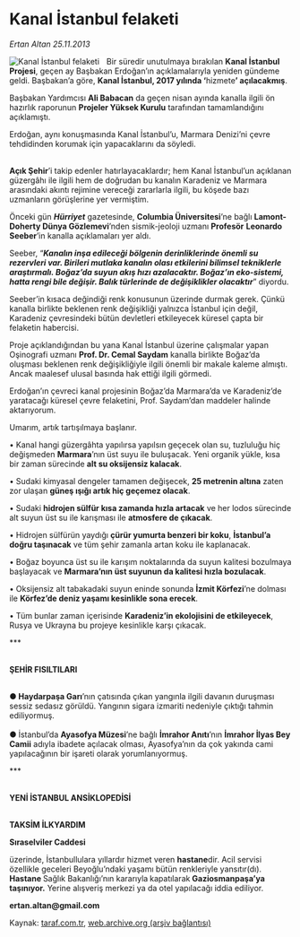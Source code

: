 # Kanal İstanbul felaketi

*Ertan Altan 25.11.2013*

<div class="yazi"><img align="left" alt="Kanal İstanbul felaketi" border="0" src="http://www.taraf.com.tr/fotoraflar/makaleler/kanal-istanbul-felaketi_2762_orijinal.jpg" style="border-right-width:10px; border-color:#FFFFFF"/><p>Bir süredir unutulmaya bırakılan <b>Kanal İstanbul Projesi</b>, geçen ay Başbakan Erdoğan’ın açıklamalarıyla yeniden gündeme geldi. Başbakan’a göre, <b>Kanal İstanbul, 2017 yılında ‘</b>hizmete<b>’ açılacakmış</b>. </p>
<p>Başbakan Yardımcısı <b>Ali Babacan</b> da geçen nisan ayında kanalla ilgili ön hazırlık raporunun <b>Projeler Yüksek Kurulu</b> tarafından tamamlandığını açıklamıştı. </p>
<p>Erdoğan, aynı konuşmasında Kanal İstanbul’u, Marmara Denizi’ni çevre tehdidinden korumak için yapacaklarını da söyledi.</p>
<p><b><br/>Açık Şehir</b>’i takip edenler hatırlayacaklardır; hem Kanal İstanbul’un açıklanan güzergâhı ile ilgili hem de doğrudan bu kanalın Karadeniz ve Marmara arasındaki akıntı rejimine vereceği zararlarla ilgili, bu köşede bazı uzmanların görüşlerine yer vermiştim. </p>
<p>Önceki gün <b><i>Hürriyet</i></b> gazetesinde, <b>Columbia Üniversitesi</b>’ne bağlı <b>Lamont-Doherty Dünya Gözlemevi</b>’nden sismik-jeoloji uzmanı <b>Profesör</b> <b>Leonardo Seeber</b>’in kanalla açıklamaları yer aldı. </p>
<p>Seeber, “<b><i>Kanalın inşa edileceği bölgenin derinliklerinde önemli su rezervleri var. Birileri mutlaka kanalın olası etkilerini bilimsel tekniklerle araştırmalı. Boğaz’da suyun akış hızı azalacaktır. Boğaz’ın eko-sistemi, hatta rengi bile değişir. Balık türlerinde de değişiklikler olacaktır</i></b>” diyordu. </p>
<p>Seeber’in kısaca değindiği renk konusunun üzerinde durmak gerek. Çünkü kanalla birlikte beklenen renk değişikliği yalnızca İstanbul için değil, Karadeniz çevresindeki bütün devletleri etkileyecek küresel çapta bir felaketin habercisi. </p>
<p>Proje açıklandığından bu yana Kanal İstanbul üzerine çalışmalar yapan Oşinografi uzmanı <b>Prof. Dr. Cemal Saydam</b> kanalla birlikte Boğaz’da oluşması beklenen renk değişikliğiyle ilgili önemli bir makale kaleme almıştı. Ancak maalesef ulusal basında hak ettiği ilgili görmedi. </p>
<p>Erdoğan’ın çevreci kanal projesinin Boğaz’da Marmara’da ve Karadeniz’de yaratacağı küresel çevre felaketini, Prof. Saydam’dan maddeler halinde aktarıyorum. </p>
<p>Umarım, artık tartışılmaya başlanır.</p>
<p>• Kanal hangi güzergâhta yapılırsa<b> </b>yapılsın<b> </b>geçecek olan su, tuzluluğu hiç değişmeden <b>Marmara</b>’nın üst suyu ile buluşacak. Yeni organik yükle, kısa bir zaman sürecinde <b>alt su oksijensiz kalacak</b>.</p>
<p>• Sudaki kimyasal dengeler tamamen değişecek, <b>25 metrenin altına</b> zaten zor ulaşan <b>güneş ışığı artık hiç geçemez olacak</b>.</p>
<p>• Sudaki <b>hidrojen sülfür kısa zamanda hızla artacak</b> ve her lodos sürecinde alt suyun üst su ile karışması ile <b>atmosfere de çıkacak</b>.</p>
<p>• Hidrojen sülfürün yaydığı <b>çürür yumurta benzeri bir koku</b>, <b>İstanbul’a doğru taşınacak</b> ve tüm şehir zamanla artan koku ile kaplanacak.</p>
<p>• Boğaz boyunca üst su ile karışım noktalarında da suyun kalitesi bozulmaya başlayacak ve <b>Marmara’nın üst suyunun da kalitesi hızla bozulacak</b>.</p>
<p>• Oksijensiz alt tabakadaki suyun eninde sonunda <b>İzmit Körfezi</b>’ne dolması ile <b>Körfez’de deniz yaşamı kesinlikle sona erecek</b>.</p>
<p>• Tüm bunlar zaman içerisinde <b>Karadeniz’in ekolojisini de etkileyecek</b>, Rusya ve Ukrayna bu projeye kesinlikle karşı çıkacak.</p>
<p>***</p>
<p><b><br/>ŞEHİR FISILTILARI</b></p>
<p><b><br/>● Haydarpaşa Garı</b>’nın çatısında çıkan yangınla ilgili davanın duruşması sessiz sedasız görüldü. Yangının sigara izmariti nedeniyle çıktığı tahmin ediliyormuş. <br/><b><br/>● </b>İstanbul’da <b>Ayasofya Müzesi</b>’ne bağlı <b>İmrahor Anıtı</b>’nın <b>İmrahor İlyas Bey Camii</b> adıyla ibadete açılacak olması, Ayasofya’nın da çok yakında cami yapılacağının bir işareti olarak yorumlanıyormuş.</p>
<p>***</p>
<p><b><br/>YENİ İSTANBUL ANSİKLOPEDİSİ</b></p>
<p><b><br/>TAKSİM İLKYARDIM </b></p><b>
<p>Sıraselviler Caddesi</p></b> üzerinde, İstanbullulara yıllardır hizmet veren <b>hastane</b>dir. Acil servisi özellikle geceleri Beyoğlu’ndaki yaşamı bütün renkleriyle yansıtır(dı). <b>Hastane </b>Sağlık Bakanlığı’nın kararıyla<b> </b>kapatılarak<b> Gaziosmanpaşa’ya taşınıyor.</b> Yerine alışveriş merkezi ya da otel yapılacağı iddia ediliyor.
<p><strong>ertan.altan@gmail.com</strong></p>
</div>

Kaynak: [taraf.com.tr](http://www.taraf.com.tr:80/ertan-altan/makale-kanal-istanbul-felaketi.htm), [web.archive.org (arşiv bağlantısı)](http://web.archive.org/web/20131127042800/http://www.taraf.com.tr:80/ertan-altan/makale-kanal-istanbul-felaketi.htm)
